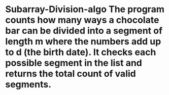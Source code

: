 # Subarray-Division-algo The program counts how many ways a chocolate bar can be divided into a segment of length m where the numbers add up to d (the birth date). It checks each possible segment in the list and returns the total count of valid segments.
